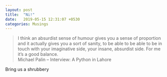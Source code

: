 ```yaml
---
layout: post
title:  "Ni!"
date:   2019-05-15 12:31:07 +0530
categories: Musings
---
```


> I think an absurdist sense of humour gives you a sense of proportion and it actually gives you a sort of sanity, to be able to be able to be in touch with your imaginative side, your insane, absurdist side. For me it’s a good balance.  
> Michael Palin – Interview: A Python in Lahore  

Bring us a shrubbery
